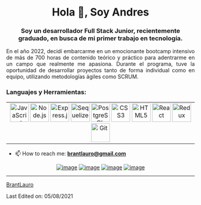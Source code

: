 <h1 align="center">Hola 👋, Soy Andres </h1>
<h3 align="center">Soy un desarrollador Full Stack Junior, recientemente graduado, en busca de mi primer trabajo en tecnología.</h3>

<p align="justify">En el año 2022, decidí embarcarme en un emocionante bootcamp intensivo de más de 700 horas de contenido teórico y práctico para adentrarme en un campo que realmente me apasiona. Durante el programa, tuve la oportunidad de desarrollar proyectos tanto de forma individual como en equipo, utilizando metodologías ágiles como SCRUM. </p>

<h3 align="left">Languajes y Herramientas:</h3>

<p align="center"> 
<table><tr><td valign="top" width="1500" align="center"> 
<a href="https://www.javascript.com/" target="_blank"><img src="https://profilinator.rishav.dev/skills-assets/javascript-original.svg" alt="JavaScript" height="50" /></a>  
<a href="https://nodejs.org/" target="_blank"><img src="https://profilinator.rishav.dev/skills-assets/nodejs-original-wordmark.svg" alt="Node.js" height="50" /></a>  
<a href="https://expressjs.com/" target="_blank"><img src="https://profilinator.rishav.dev/skills-assets/express-original-wordmark.svg" alt="Express.js" height="50" /></a>  
<a href="https://sequelize.org/" target="_blank"><img src="https://sequelize.org/img/logo.svg" alt="Sequelize" height="50" /></a> 
<a href="https://www.postgresql.org/" target="_blank"><img src="https://profilinator.rishav.dev/skills-assets/postgresql-original-wordmark.svg" alt="PostgreSQL" height="50" /></a> 
<a href="https://www.w3schools.com/css/" target="_blank"><img src="https://profilinator.rishav.dev/skills-assets/css3-original-wordmark.svg" alt="CSS3" height="50" /></a>  
<a href="https://en.wikipedia.org/wiki/HTML5" target="_blank"><img src="https://profilinator.rishav.dev/skills-assets/html5-original-wordmark.svg" alt="HTML5" height="50" /></a>  
<a href="https://reactjs.org/" target="_blank"><img src="https://profilinator.rishav.dev/skills-assets/react-original-wordmark.svg" alt="React" height="50" /></a>  
<a href="https://redux.js.org/" target="_blank"><img src="https://profilinator.rishav.dev/skills-assets/redux-original.svg" alt="Redux" height="50" /></a>  
<a href="https://github.com/" target="_blank"><img src="https://profilinator.rishav.dev/skills-assets/git-scm-icon.svg" alt="Git" height="50" /></a>  
</table></tr></td>
</p>



- 📫 How to reach me: **brantlauro@gmail.com**



<div align="center">

[![image](https://img.shields.io/badge/LinkedIn-0077B5?style=for-the-badge&logo=linkedin&logoColor=white)](https://www.linkedin.com/in/lauro_brant-1/)
[![image](https://img.shields.io/badge/Instagram-E4405F?style=for-the-badge&logo=instagram&logoColor=white)](https://www.instagram.com/brantlauro/)
[![image](https://img.shields.io/badge/Twitter-1DA1F2?style=for-the-badge&logo=twitter&logoColor=white)](https://twitter.com/brantlauro)
[![image](https://img.shields.io/badge/Gmail-D14836?style=for-the-badge&logo=gmail&logoColor=white)](mailto:produtor.brantlauro@gmail.com)
  
</div>



------

[BrantLauro](https://github.com/BrantLauro)

Last Edited on: 05/08/2021
